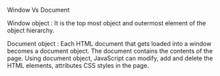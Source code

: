 Window Vs Document

Window object : It is the top most object and outermost element of the object hierarchy.

Document object : Each HTML document that gets loaded into a window becomes a document object. The document contains the contents of the page. Using document object, JavaScript can modify, add and delete the HTML elements, attributes CSS styles in the page.

